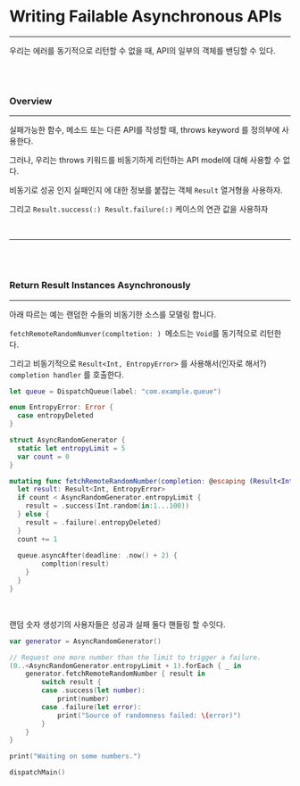 # Writing Failable Asynchronous APIs

---

우리는 에러를 동기적으로 리턴할 수 없을 때, API의 일부의 객체를 밴딩할 수 있다.

<br>

<br>

### Overview

----

실패가능한 함수, 메소드 또는 다른 API를 작성할 때, throws keyword 를 정의부에 사용한다.

그러나, 우리는 throws 키워드를 비동기하게 리턴하는 API model에 대해 사용할 수 없다.

 비동기로 성공 인지 실패인지 에 대한 정보를 붙잡는 객체 `Result` 열거형을 사용하자.

그리고 `Result.success(:) Result.failure(:)` 케이스의 연관 값을 사용하자

<br>

---

<br><br>

### Return Result Instances Asynchronously

---

아래 따르는 예는 랜덤한 수들의 비동기한 소스를 모델링 합니다.

`fetchRemoteRandomNumver(compltetion: ) `메소드는 `Void`를 동기적으로 리턴한다.

그리고 비동기적으로 `Result<Int, EntropyError>` 를 사용해서(인자로 해서?)  `completion handler` 를 호출한다.

```swift
let queue = DispatchQueue(label: "com.example.queue")

enum EntropyError: Error {
  case entropyDeleted
}

struct AsyncRandomGenerator {
  static let entropyLimit = 5
  var count = 0
}

mutating func fetchRemoteRandomNumber(completion: @escaping (Result<Int, EntropyError>) -> Void) {
  let result: Result<Int, EntropyError>
  if count < AsyncRandomGenerator.entropyLimit {
    result = .success(Int.random(in:1...100))
  } else {
    result = .failure(.entropyDeleted)
  }
  count += 1
  
  queue.asyncAfter(deadline: .now() + 2) {
    	compltion(result)
  	}
  }
}
```

<br>

랜덤 숫자 생성기의 사용자들은 성공과 실패 둘다 핸들링 할 수잇다.

```swift
var generator = AsyncRandomGenerator()

// Request one more number than the limit to trigger a failure.
(0..<AsyncRandomGenerator.entropyLimit + 1).forEach { _ in
    generator.fetchRemoteRandomNumber { result in
        switch result {
        case .success(let number):
            print(number)
        case .failure(let error):
            print("Source of randomness failed: \(error)")
        }
    }
}

print("Waiting on some numbers.")

dispatchMain()
```

